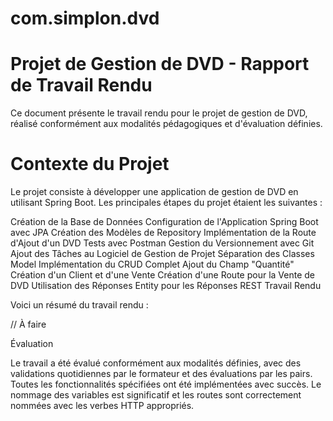 # com.simplon.dvd

# Projet de Gestion de DVD - Rapport de Travail Rendu

Ce document présente le travail rendu pour le projet de gestion de DVD, réalisé conformément aux modalités pédagogiques et d'évaluation définies.

# Contexte du Projet

Le projet consiste à développer une application de gestion de DVD en utilisant Spring Boot. Les principales étapes du projet étaient les suivantes :

Création de la Base de Données
Configuration de l'Application Spring Boot avec JPA
Création des Modèles de Repository
Implémentation de la Route d'Ajout d'un DVD
Tests avec Postman
Gestion du Versionnement avec Git
Ajout des Tâches au Logiciel de Gestion de Projet
Séparation des Classes Model
Implémentation du CRUD Complet
Ajout du Champ "Quantité"
Création d'un Client et d'une Vente
Création d'une Route pour la Vente de DVD
Utilisation des Réponses Entity pour les Réponses REST
Travail Rendu

Voici un résumé du travail rendu :

// À faire


Évaluation

Le travail a été évalué conformément aux modalités définies, avec des validations quotidiennes par le formateur et des évaluations par les pairs. Toutes les fonctionnalités spécifiées ont été implémentées avec succès. Le nommage des variables est significatif et les routes sont correctement nommées avec les verbes HTTP appropriés.

